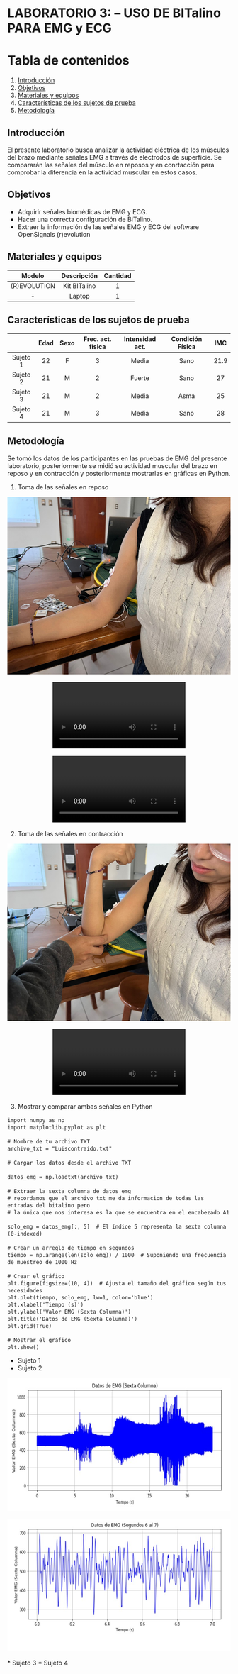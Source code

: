 # **LABORATORIO 3: – USO DE BITalino PARA EMG y ECG**
# **Tabla de contenidos**

1. [Introducción](#id1)
2. [Objetivos](#id2)
3. [Materiales y equipos](#id3)
4. [Características de los sujetos de prueba](#id4)
5. [Metodología](#id5)

## **Introducción** <a name="id1"></a>
El presente laboratorio busca analizar la actividad eléctrica de los músculos del brazo mediante señales EMG a través de electrodos de superficie. Se compararán las señales del músculo en reposos y en conrtacción para comprobar la diferencia en la actividad muscular en estos casos.

## **Objetivos** <a name="id2"></a>
* Adquirir señales biomédicas de EMG y ECG.
* Hacer una correcta configuración de BiTalino.
* Extraer la información de las señales EMG y ECG del software OpenSignals (r)evolution

## **Materiales y equipos** <a name="id3"></a>

<div align="center">

|  **Modelo**  | **Descripción** | **Cantidad** |
|:------------:|:---------------:|:------------:|
| (R)EVOLUTION |   Kit BITalino  |       1      |
|       -      |      Laptop     |       1      |

</div>

<p align="justify">

## **Características de los sujetos de prueba** <a name="id4"></a>
<div align="center">

|          | **Edad** | **Sexo** | **Frec. act. física** | **Intensidad act.** | **Condición Física** | **IMC** |
|:--------:|:--------:|:--------:|:---------------------:|:-------------------:|:--------------------:|:-------:|
| Sujeto 1 |    22    |     F    |           3           |        Media        |         Sano         |   21.9  |
| Sujeto 2 |    21    |     M    |           2           |        Fuerte        |         Sano        |    27   |
| Sujeto 3 |    21    |     M    |           2           |        Media        |         Asma         |    25   |
| Sujeto 4 |    21    |     M    |           3           |        Media        |         Sano         |    28   |

</div>

<p align="justify">

## **Metodología** <a name="id5"></a>
Se tomó los datos de los participantes en las pruebas de EMG del presente laboratorio, posteriormente se midió su actividad muscular del brazo en reposo y en contracción y posteriormente mostrarlas en gráficas en Python.

1. Toma de las señales en reposo
<p align="center"><img src="/ISB/Images/sujetoreposo.jpg" width="600" height="400"></p>
<p align="center"><video src="/ISB/Images/dantebrazo0.mp4">
<p align="center"><video src="https://github.com/ldachirre/IntroSenalesBiomedicas/assets/56425258/0fca5f2f-db37-497a-85f2-8cc29c4ec717">

2. Toma de las señales en contracción
<p align="center"><img src="/ISB/Images/sujetocontraccion.jpg" width="600" height="400"></p>
<p align="center"><video src="/ISB/Images/dantebrazo.mp4">

3. Mostrar y comparar ambas señales en Python

```
import numpy as np
import matplotlib.pyplot as plt

# Nombre de tu archivo TXT
archivo_txt = "Luiscontraido.txt"

# Cargar los datos desde el archivo TXT

datos_emg = np.loadtxt(archivo_txt)

# Extraer la sexta columna de datos_emg
# recordamos que el archivo txt me da informacion de todas las entradas del bitalino pero 
# la única que nos interesa es la que se encuentra en el encabezado A1

solo_emg = datos_emg[:, 5]  # El índice 5 representa la sexta columna (0-indexed)

# Crear un arreglo de tiempo en segundos
tiempo = np.arange(len(solo_emg)) / 1000  # Suponiendo una frecuencia de muestreo de 1000 Hz

# Crear el gráfico
plt.figure(figsize=(10, 4))  # Ajusta el tamaño del gráfico según tus necesidades
plt.plot(tiempo, solo_emg, lw=1, color='blue')
plt.xlabel('Tiempo (s)')
plt.ylabel('Valor EMG (Sexta Columna)')
plt.title('Datos de EMG (Sexta Columna)')
plt.grid(True)

# Mostrar el gráfico
plt.show()
```
* Sujeto 1
* Sujeto 2
<p align="center"><img src="/ISB/Images/luiscontraido.jpg" width="600" height="300"></p>
<p align="center"><img src="/ISB/Images/luiscontraido67.jpg" width="600" height="300"></p>
* Sujeto 3
* Sujeto 4

